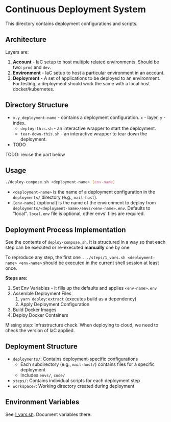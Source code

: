 # Continuous Deployment System

This directory contains deployment configurations and scripts.

## Architecture

Layers are:

1. **Account** - IaC setup to host multiple related environments. Should be two: `prod` and `dev`.
2. **Environment** - IaC setup to host a particular environment in an account.
3. **Deployment** - A set of applications to be deployed to an environment.
   For testing, a deployment should work the same with a local host docker/kubernetes.

## Directory Structure

- `x.y_deployment-name` - contains a deployment configuration. `x` - layer, `y` - index.
  - `deploy-this.sh` - an interactive wrapper to start the deployment.
  - `tear-down-this.sh` - an interactive wrapper to tear down the deployment.
- TODO


TODO: revise the part below

## Usage

```bash
./deploy-compose.sh <deployment-name> [env-name]
```

- `<deployment-name>` is the name of a deployment configuration in the `deployments/` directory (e.g., `mail-host`).
- `[env-name]` (optional) is the name of the environment to deploy from `deployments/<deployment-name>/envs/<env-name>.env`. Defaults to "local". `local.env` file is optional, other envs' files are required.

## Deployment Process Implementation

See the contents of `deploy-compose.sh`. It is structured in a way so that each step can be executed or re-executed **manually** one by one.

To reproduce any step, the first one `. ./steps/1_vars.sh <deployment-name> <env-name>` should be executed in the current shell session at least once.

**Steps are:**

1. Set Env Variables - it fills up the defaults and applies `<env-name>.env`
2. Assemble Deployment Files
   1. `yarn deploy:extract` (executes build as a dependency)
   2. Apply Deployment Configuration
3. Build Docker Images
4. Deploy Docker Containers

Missing step: infrastructure check. When deploying to cloud, we need to check the version of IaC applied.

## Deployment Structure

- `deployments/`: Contains deployment-specific configurations
  - Each subdirectory (e.g., `mail-host/`) contains files for a specific deployment
  - Includes `envs/`, `code/`
- `steps/`: Contains individual scripts for each deployment step
- `workspace/`: Working directory created during deployment

## Environment Variables

See [1_vars.sh](./steps/1_vars.sh). Document variables there.
